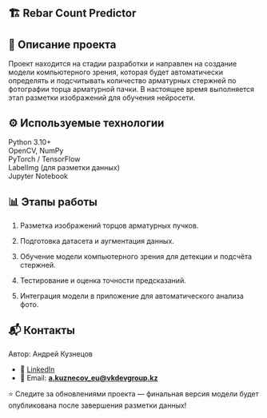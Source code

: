 ## 🏗️ Rebar Count Predictor

## 📌 Описание проекта
Проект находится на стадии разработки и направлен на создание модели компьютерного зрения, которая будет автоматически определять и подсчитывать количество арматурных стержней по фотографии торца арматурной пачки.
В настоящее время выполняется этап разметки изображений для обучения нейросети.

## ⚙️ Используемые технологии
Python 3.10+  
OpenCV, NumPy  
PyTorch / TensorFlow  
LabelImg (для разметки данных)  
Jupyter Notebook  

## 📊 Этапы работы

1. Разметка изображений торцов арматурных пучков.

2. Подготовка датасета и аугментация данных.

3. Обучение модели компьютерного зрения для детекции и подсчёта стержней.

4. Тестирование и оценка точности предсказаний.

5.  Интеграция модели в приложение для автоматического анализа фото.

## 📬 Контакты
Автор: Андрей Кузнецов

- 💼 [LinkedIn](https://www.linkedin.com/in/andrey-kuznetsov-95a0302a9/)  
- 📧 Email: **a.kuznecov_eu@vkdevgroup.kz**  

⭐ Следите за обновлениями проекта — финальная версия модели будет опубликована после завершения разметки данных!


